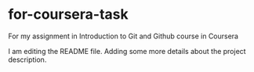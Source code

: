 # for-coursera-task
For my assignment in Introduction to Git and Github course in Coursera

I am editing the README file. Adding some more details about the project description.
